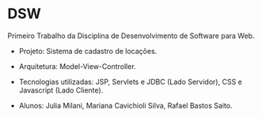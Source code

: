 # DSW

Primeiro Trabalho da Disciplina de Desenvolvimento de Software para Web.

- Projeto: Sistema de cadastro de locações.

- Arquitetura: Model-View-Controller.

- Tecnologias utilizadas: JSP, Servlets e JDBC (Lado Servidor), CSS e Javascript (Lado Cliente).

- Alunos: Julia Milani, Mariana Cavichioli Silva, Rafael Bastos Saito.
